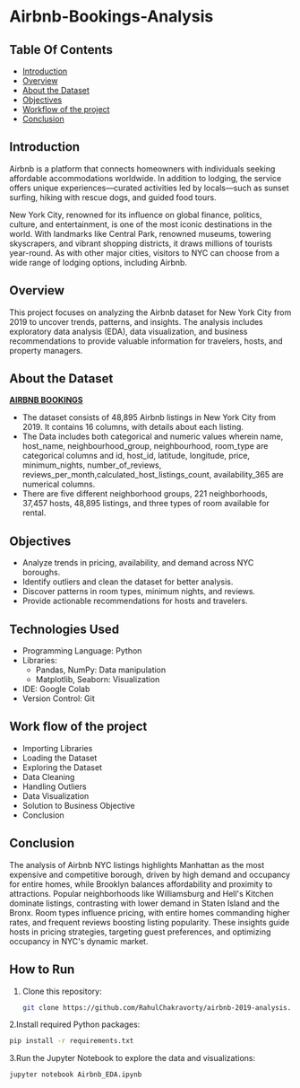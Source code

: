 # Airbnb-Bookings-Analysis

## Table Of Contents
- [Introduction](#Introduction)
- [Overview](#Overview)
- [About the Dataset](#About-the-Dataset)
- [Objectives](#Objectives)
- [Workflow of the project](#Work-flow-of-the-project)
- [Conclusion](#Conclusion)

## Introduction
Airbnb is a platform that connects homeowners with individuals seeking affordable accommodations worldwide. In addition to lodging, the service offers unique experiences—curated activities led by locals—such as sunset surfing, hiking with rescue dogs, and guided food tours.

New York City, renowned for its influence on global finance, politics, culture, and entertainment, is one of the most iconic destinations in the world. With landmarks like Central Park, renowned museums, towering skyscrapers, and vibrant shopping districts, it draws millions of tourists year-round. As with other major cities, visitors to NYC can choose from a wide range of lodging options, including Airbnb.

## Overview
This project focuses on analyzing the Airbnb dataset for New York City from 2019 to uncover trends, patterns, and insights. The analysis includes exploratory data analysis (EDA), data visualization, and business recommendations to provide valuable information for travelers, hosts, and property managers.

## About the Dataset
**[AIRBNB BOOKINGS](https://drive.google.com/file/d/1RQ1Cqk0BdknEbA55CUaNNXTwuM_iZUn2/view?usp=sharing)**

- The dataset consists of 48,895 Airbnb listings in New York City from 2019. It contains 16 columns, with details about each listing.
- The Data includes both categorical and numeric values wherein name, host_name, neighbourhood_group, neighbourhood, room_type are categorical columns and id, host_id, latitude, longitude, price, minimum_nights, number_of_reviews, reviews_per_month,calculated_host_listings_count, availability_365 are numerical columns.
- There are five different neighborhood groups, 221 neighborhoods, 37,457 hosts, 48,895 listings, and three types of room available for rental.

## Objectives
- Analyze trends in pricing, availability, and demand across NYC boroughs.
- Identify outliers and clean the dataset for better analysis.
- Discover patterns in room types, minimum nights, and reviews.
- Provide actionable recommendations for hosts and travelers.

## Technologies Used
- Programming Language: Python
- Libraries:
  - Pandas, NumPy: Data manipulation
  - Matplotlib, Seaborn: Visualization
- IDE: Google Colab
- Version Control: Git

## Work flow of the project
- Importing Libraries
- Loading the Dataset
- Exploring the Dataset
- Data Cleaning
- Handling Outliers
- Data Visualization
- Solution to Business Objective
- Conclusion

## Conclusion
The analysis of Airbnb NYC listings highlights Manhattan as the most expensive and competitive borough, driven by high demand and occupancy for entire homes, while Brooklyn balances affordability and proximity to attractions. Popular neighborhoods like Williamsburg and Hell's Kitchen dominate listings, contrasting with lower demand in Staten Island and the Bronx. Room types influence pricing, with entire homes commanding higher rates, and frequent reviews boosting listing popularity. These insights guide hosts in pricing strategies, targeting guest preferences, and optimizing occupancy in NYC's dynamic market.

## How to Run
1. Clone this repository:
   ```bash
   git clone https://github.com/RahulChakravorty/airbnb-2019-analysis.git
2.Install required Python packages:
   ```bash
   pip install -r requirements.txt
   ```
3.Run the Jupyter Notebook to explore the data and visualizations:
   ```bash
   jupyter notebook Airbnb_EDA.ipynb

